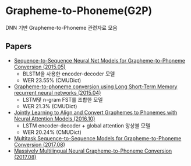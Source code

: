 # Grapheme-to-Phoneme(G2P)
DNN 기반 Grapheme-to-Phoneme 관련자료 모음

## Papers
* [Sequence-to-Sequence Neural Net Models for Grapheme-to-Phoneme Conversion (2015.05)](https://arxiv.org/abs/1506.00196)
  * BLSTM을 사용한 encoder-decoder 모델
  * WER 23.55% (CMUDict)
* [Grapheme-to-phoneme conversion using Long Short-Term Memory recurrent neural networks (2015.04)](https://static.googleusercontent.com/media/research.google.com/ko//pubs/archive/43264.pdf)
  * LSTM및 n-gram FST를 조합한 모델
  * WER 21.3% (CMUDict)
* [Jointly Learning to Align and Convert Graphemes to Phonemes with Neural Attention Models (2016.10)](https://arxiv.org/abs/1610.06540)
  * LSTM encoder-decoder + global attention 앙상블 모델
  * WER 20.24% (CMUDict)
* [Multitask Sequence-to-Sequence Models for Grapheme-to-Phoneme Conversion (2017.08)](http://www.isca-speech.org/archive/Interspeech_2017/pdfs/1436.PDF)
* [Massively Multilingual Neural Grapheme-to-Phoneme Conversion (2017.08)](https://arxiv.org/abs/1708.01464)
